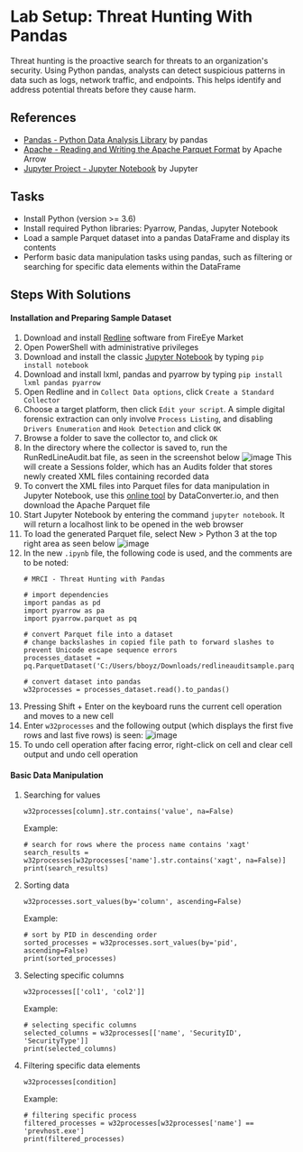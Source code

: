 # Lab Setup: Threat Hunting With Pandas
Threat hunting is the proactive search for threats to an organization's security. Using Python pandas, analysts can detect suspicious patterns in data such as logs, network traffic, and endpoints. This helps identify and address potential threats before they cause harm.

## References
- [Pandas - Python Data Analysis Library](https://pandas.pydata.org/) by pandas
- [Apache - Reading and Writing the Apache Parquet Format](https://arrow.apache.org/docs/python/parquet.html) by Apache Arrow
- [Jupyter Project - Jupyter Notebook](https://jupyter.org/) by Jupyter


## Tasks
- Install Python (version >= 3.6)
- Install required Python libraries: Pyarrow, Pandas, Jupyter Notebook
- Load a sample Parquet dataset into a pandas DataFrame and display its contents
- Perform basic data manipulation tasks using pandas, such as filtering or searching for specific data elements within the DataFrame

## Steps With Solutions
#### Installation and Preparing Sample Dataset
1. Download and install [Redline](https://fireeye.market/apps/211364) software from FireEye Market
2. Open PowerShell with administrative privileges
3. Download and install the classic [Jupyter Notebook](https://jupyter.org/install) by typing `pip install notebook` 
4. Download and install lxml, pandas and pyarrow by typing `pip install lxml pandas pyarrow`
5. Open Redline and in `Collect Data options`, click `Create a Standard Collector`
6. Choose a target platform, then click `Edit your script`. A simple digital forensic extraction can only involve `Process Listing`, and disabling `Drivers Enumeration` and `Hook Detection` and click `OK`
7. Browse a folder to save the collector to, and click `OK`
8. In the directory where the collector is saved to, run the RunRedLineAudit.bat file, as seen in the screenshot below ![image](https://github.com/user-attachments/assets/ffbd06c5-5fdb-4e6b-bcc9-558e4f24998c)
   This will create a Sessions folder, which has an Audits folder that stores newly created XML files containing recorded data
9. To convert the XML files into Parquet files for data manipulation in Jupyter Notebook, use this [online tool](https://dataconverter.io/convert/xml-to-parquet/) by DataConverter.io, and then download the Apache Parquet file
10. Start Jupyter Notebook by entering the command `jupyter notebook`. It will return a localhost link to be opened in the web browser
11. To load the generated Parquet file, select New > Python 3 at the top right area as seen below
    ![image](https://github.com/user-attachments/assets/b9afc7fe-e761-4fae-8841-37974978a5fc)
12. In the new `.ipynb` file, the following code is used, and the comments are to be noted:
    ```
    # MRCI - Threat Hunting with Pandas

    # import dependencies
    import pandas as pd
    import pyarrow as pa
    import pyarrow.parquet as pq
    
    # convert Parquet file into a dataset
    # change backslashes in copied file path to forward slashes to prevent Unicode escape sequence errors 
    processes_dataset = pq.ParquetDataset('C:/Users/bboyz/Downloads/redlineauditsample.parquet')
    
    # convert dataset into pandas
    w32processes = processes_dataset.read().to_pandas()
    ```
13. Pressing Shift + Enter on the keyboard runs the current cell operation and moves to a new cell
14. Enter `w32processes` and the following output (which displays the first five rows and last five rows) is seen:
    ![image](https://github.com/user-attachments/assets/ef221076-49da-4b87-bbf1-9bd224a69afe)
15. To undo cell operation after facing error, right-click on cell and clear cell output and undo cell operation

#### Basic Data Manipulation
1. Searching for values
   ```
   w32processes[column].str.contains('value', na=False)
   ```
   Example:
   ```
   # search for rows where the process name contains 'xagt'
   search_results = w32processes[w32processes['name'].str.contains('xagt', na=False)]
   print(search_results)
   ```
2. Sorting data
   ```
   w32processes.sort_values(by='column', ascending=False)
   ```
   Example:
   ```
   # sort by PID in descending order
   sorted_processes = w32processes.sort_values(by='pid', ascending=False)
   print(sorted_processes)
   ```
3. Selecting specific columns
   ```
   w32processes[['col1', 'col2']]
   ```
   Example:
   ```
   # selecting specific columns
   selected_columns = w32processes[['name', 'SecurityID', 'SecurityType']]
   print(selected_columns)
   ```
4. Filtering specific data elements
   ```
   w32processes[condition]
   ```
   Example:
   ```
   # filtering specific process
   filtered_processes = w32processes[w32processes['name'] == 'prevhost.exe']
   print(filtered_processes)
   ```
